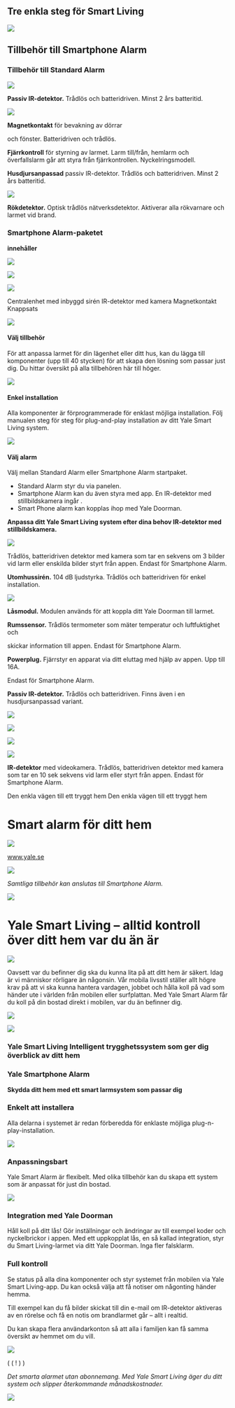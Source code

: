## Tre enkla steg för Smart Living

![](_page_0_Picture_8.jpeg)

## Tillbehör till Smartphone Alarm

### Tillbehör till Standard Alarm

![](_page_0_Picture_30.jpeg)

**Passiv IR-detektor.** Trådlös och batteridriven. Minst 2 års batteritid.

![](_page_0_Picture_32.jpeg)

**Magnetkontakt** för bevakning av dörrar

och fönster. Batteridriven och trådlös.

**Fjärrkontroll** för styrning av larmet. Larm till/från, hemlarm och överfallslarm går att styra från fjärrkontrollen. Nyckelringsmodell.

**Husdjursanpassad** passiv IR-detektor. Trådlös och batteridriven. Minst 2 års batteritid.

![](_page_0_Picture_35.jpeg)

**Rökdetektor.** Optisk trådlös nätverksdetektor. Aktiverar alla rökvarnare och larmet vid brand.

### **Smartphone Alarm-paketet**

**innehåller** 

![](_page_0_Picture_26.jpeg)

![](_page_0_Picture_27.jpeg)

![](_page_0_Picture_28.jpeg)

Centralenhet med inbyggd sirén IR-detektor med kamera Magnetkontakt Knappsats

![](_page_0_Picture_24.jpeg)

#### **Välj tillbehör**

För att anpassa larmet för din lägenhet eller ditt hus, kan du lägga till komponenter (upp till 40 stycken) för att skapa den lösning som passar just dig. Du hittar översikt på alla tillbehören här till höger.

![](_page_0_Picture_11.jpeg)

#### **Enkel installation**

Alla komponenter är förprogrammerade för enklast möjliga installation. Följ manualen steg för steg för plug-and-play installation av ditt Yale Smart Living system.

![](_page_0_Figure_44.jpeg)

#### **Välj alarm**

Välj mellan Standard Alarm eller Smartphone Alarm startpaket.

- Standard Alarm styr du via panelen.
- Smartphone Alarm kan du även styra med app. En IR-detektor med stillbildskamera ingår .
- Smart Phone alarm kan kopplas ihop med Yale Doorman.

**Anpassa ditt Yale Smart Living system efter dina behov IR-detektor med stillbildskamera.** 

![](_page_0_Picture_2.jpeg)

Trådlös, batteridriven detektor med kamera som tar en sekvens om 3 bilder vid larm eller enskilda bilder styrt från appen. Endast för Smartphone Alarm.

**Utomhussirén.** 104 dB ljudstyrka. Trådlös och batteridriven för enkel installation.

![](_page_0_Picture_20.jpeg)

**Låsmodul.** Modulen används för att koppla ditt Yale Doorman till larmet.

**Rumssensor.** Trådlös termometer som mäter temperatur och luftfuktighet och

skickar information till appen. Endast för Smartphone Alarm.

**Powerplug.** Fjärrstyr en apparat via ditt eluttag med hjälp av appen. Upp till 16A.

Endast för Smartphone Alarm.

**Passiv IR-detektor.** Trådlös och batteridriven. Finns även i en husdjursanpassad variant.

![](_page_0_Picture_15.jpeg)

![](_page_0_Picture_16.jpeg)

![](_page_0_Picture_17.jpeg)

![](_page_0_Picture_18.jpeg)

**IR-detektor** med videokamera. Trådlös, batteridriven detektor med kamera som tar en 10 sek sekvens vid larm eller styrt från appen. Endast för Smartphone Alarm.

Den enkla vägen till ett tryggt hem Den enkla vägen till ett tryggt hem

# Smart alarm för ditt hem

![](_page_0_Picture_43.jpeg)

www.yale.se

![](_page_0_Picture_40.jpeg)

*Samtliga tillbehör kan anslutas till Smartphone Alarm.*

![](_page_0_Picture_38.jpeg)

# Yale Smart Living – alltid kontroll över ditt hem var du än är

![](_page_1_Picture_9.jpeg)

Oavsett var du befinner dig ska du kunna lita på att ditt hem är säkert. Idag är vi människor rörligare än någonsin. Vår mobila livsstil ställer allt högre krav på att vi ska kunna hantera vardagen, jobbet och hålla koll på vad som händer ute i världen från mobilen eller surfplattan. Med Yale Smart Alarm får du koll på din bostad direkt i mobilen, var du än befinner dig.

![](_page_1_Picture_2.jpeg)

![](_page_1_Picture_3.jpeg)

### Yale Smart Living Intelligent trygghetssystem som ger dig överblick av ditt hem

### Yale Smartphone Alarm

**Skydda ditt hem med ett smart larmsystem som passar dig**

### **Enkelt att installera**

Alla delarna i systemet är redan förberedda för enklaste möjliga plug-n-play-installation.

![](_page_1_Picture_12.jpeg)

### **Anpassningsbart**

Yale Smart Alarm är flexibelt. Med olika tillbehör kan du skapa ett system som är anpassat för just din bostad.

![](_page_1_Picture_15.jpeg)

### **Integration med Yale Doorman**

Håll koll på ditt lås! Gör inställningar och ändringar av till exempel koder och nyckelbrickor i appen. Med ett uppkopplat lås, en så kallad integration, styr du Smart Living-larmet via ditt Yale Doorman. Inga fler falsklarm.

### **Full kontroll**

Se status på alla dina komponenter och styr systemet från mobilen via Yale Smart Living-app. Du kan också välja att få notiser om någonting händer hemma.

Till exempel kan du få bilder skickat till din e-mail om IR-detektor aktiveras av en rörelse och få en notis om brandlarmet går – allt i realtid.

Du kan skapa flera användarkonton så att alla i familjen kan få samma översikt av hemmet om du vill.

![](_page_1_Picture_20.jpeg)

( ( ! ) )

*Det smarta alarmet utan abonnemang. Med Yale Smart Living äger du ditt system och slipper återkommande månadskostnader.*

![](_page_1_Picture_6.jpeg)